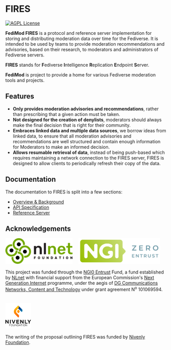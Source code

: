# FIRES

[![AGPL License](https://img.shields.io/badge/license-AGPL-blue.svg)](http://www.gnu.org/licenses/agpl-3.0)

**FediMod FIRES** is a protocol and reference server implementation for storing and distributing moderation data over time for the Fediverse. It is intended to be used by teams to provide moderation recommendations and advisories, based on their research, to moderators and administrators of Fediverse servers.

**FIRES** stands for **F**ediverse **I**ntelligence **R**eplication **E**ndpoint **S**erver.

**FediMod** is project to provide a home for various Fediverse moderation tools and projects.

## Features

- **Only provides moderation advisories and recommendations**, rather than prescribing that a given action must be taken.
- **Not designed for the creation of denylists**, moderators should always make the final decision that is right for their community.
- **Embraces linked data and multiple data sources**, we borrow ideas from linked data, to ensure that all moderation advisories and recommendations are well structured and contain enough information for Moderators to make an informed decision.
- **Allows resumable retrieval of data**, instead of being push-based which requires maintaining a network connection to the FIRES server, FIRES is designed to allow clients to periodically refresh their copy of the data.

## Documentation

The documentation to FIRES is split into a few sections:

- [Overview & Background](#)
- [API Specification](#)
- [Reference Server](#)

## Acknowledgements

[<img src="/docs/public/nlnet-logo.svg" alt="NLNet" height="80px" />](http://nlnet.nl)&nbsp;&nbsp;&nbsp;&nbsp;
[<img src="/docs/public/NGI0Entrust_tag.svg" alt="NGI Zero" height="80px"/>](http://nlnet.nl/NGI0)

This project was funded through the <a href="https://NLnet.nl/entrust">NGI0 Entrust</a> Fund, a fund established by <a href="https://nlnet.nl">NLnet</a> with financial support from the European Commission's <a href="https://ngi.eu">Next Generation Internet</a> programme, under the aegis of <a href="https://commission.europa.eu/about-european-commission/departments-and-executive-agencies/communications-networks-content-and-technology_en">DG Communications Networks, Content and Technology</a> under grant agreement N<sup>o</sup> 101069594.
<br><br><br>
[<img src="/docs/public/nivenly-foundation-logo-with-text.png" alt="Nivenly Foundation" height="80px"/>](http://nivenly.org)

The writing of the proposal outlining FIRES was funded by <a href="https://nivenly.org">Nivenly Foundation</a>.
